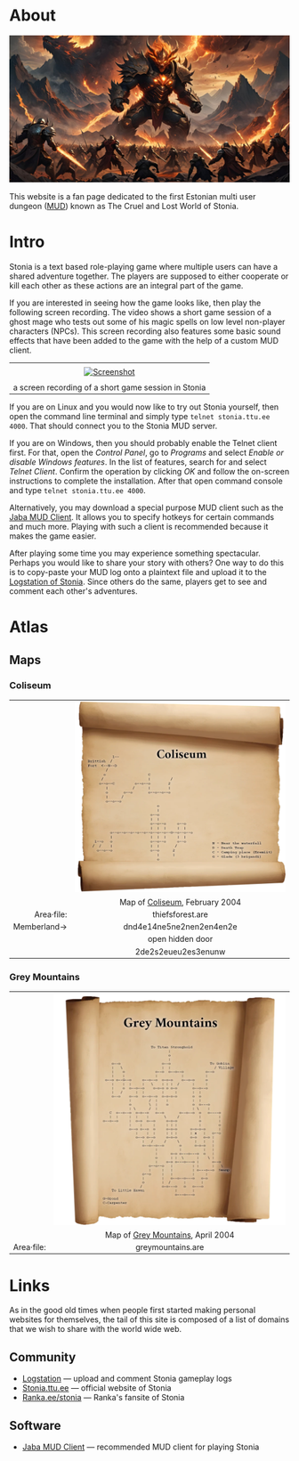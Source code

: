 # About ########################################################################

![Illustration of a battle](./files/card.jpg "Illustration of a battle")

This website is a fan page dedicated to the first Estonian multi user dungeon
([MUD][ref-00]) known as The Cruel and Lost World of Stonia.


# Intro ########################################################################

Stonia is a text based role-playing game where multiple users can have a shared
adventure together. The players are supposed to either cooperate or kill each
other as these actions are an integral part of the game.

If you are interested in seeing how the game looks like, then play the following
screen recording. The video shows a short game session of a ghost mage who tests
out some of his magic spells on low level non-player characters (NPCs). This
screen recording also features some basic sound effects that have been added to
the game with the help of a custom MUD client.

|                                                                              |
| :--------------------------------------------------------------------------: |
|                                                                              |
|                   [![Screenshot][img-stonia]][vid-stonia]                    |
|                                                                              |
|             a screen recording of a short game session in Stonia             |

[img-stonia]: https://img.youtube.com/vi/I9ZEksNwBio/sd1.jpg
[vid-stonia]: https://www.youtube.com/watch?v=I9ZEksNwBio
              "Screen recording showing off Stonia MUD"

If you are on Linux and you would now like to try out Stonia yourself, then open
the command line terminal and simply type `telnet stonia.ttu.ee 4000`. That
should connect you to the Stonia MUD server.

If you are on Windows, then you should probably enable the Telnet client first.
For that, open the _Control Panel_, go to _Programs_ and select _Enable or
disable Windows features_. In the list of features, search for and select
_Telnet Client_. Confirm the operation by clicking _OK_ and follow the on-screen
instructions to complete the installation. After that open command console and
type `telnet stonia.ttu.ee 4000`.

Alternatively, you may download a special purpose MUD client such as the
[Jaba MUD Client][ref-01]. It allows you to specify hotkeys for certain commands
and much more. Playing with such a client is recommended because it makes the
game easier.

After playing some time you may experience something spectacular. Perhaps you
would like to share your story with others? One way to do this is to copy-paste
your MUD log onto a plaintext file and upload it to the
[Logstation of Stonia][ref-02]. Since others do the same, players get to see
and comment each other's adventures.

# Atlas ########################################################################

## Maps ########################################################################

### Coliseum ###################################################################

|              |                                                               |
| -----------: | :-----------------------------------------------------------: |
|              |             ![Map of Coliseum][img-map-coliseum]              |
|              |       Map of [Coliseum][txt-map-coliseum], February 2004      |
| Area·file:   | thiefsforest.are                                              |
| Memberland→  | dnd4e14ne5ne2nen2en4en2e                                      |
|              | open hidden door                                              |
|              | 2de2s2eueu2es3enunw                                           |

[img-map-coliseum]: ./files/maps/coliseum.webp "map of Coliseum"
[txt-map-coliseum]: ./files/maps/coliseum.txt "ASCII map of Coliseum"


### Grey Mountains #############################################################

|              |                                                               |
| -----------: | :-----------------------------------------------------------: |
|              |       ![Map of Grey Mountains][img-map-greymountains]         |
|              |   Map of [Grey Mountains][txt-map-greymountains], April 2004  |
| Area·file:   | greymountains.are                                             |

[img-map-greymountains]: ./files/maps/greymountains.webp "map of Grey Mountains"
[txt-map-greymountains]: ./files/maps/greymountains.txt "ASCII map"

# Links ########################################################################

As in the good old times when people first started making personal websites for
themselves, the tail of this site is composed of a list of domains that we wish
to share with the world wide web.


## Community ###################################################################

* [Logstation](https://stonia.net.ee/logstation/) —
  upload and comment Stonia gameplay logs
* [Stonia.ttu.ee](http://stonia.ttu.ee/) —
  official website of Stonia
* [Ranka.ee/stonia](https://ranka.ee/stonia/) —
  Ranka's fansite of Stonia


## Software ####################################################################

* [Jaba MUD Client][ref-01] —
  recommended MUD client for playing Stonia


[ref-00]: https://en.wikipedia.org/wiki/Multi-user_dungeon
         "Wikipedia article about Multi User Dungeons"
[ref-01]: https://ranka.ee/stonia/jmc-download-jaba-mud-clienti-alla-laadimine/
         "download JMC"
[ref-02]: https://stonia.net.ee/logstation/
         "logstation of Stonia"
